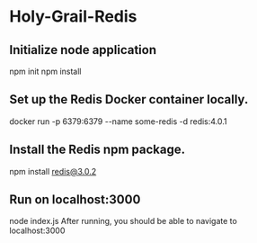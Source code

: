 # Holy-Grail-Redis

## Initialize node application
npm init
npm install

## Set up the Redis Docker container locally. 
docker run -p 6379:6379 --name some-redis -d redis:4.0.1

## Install the Redis npm package.
npm install redis@3.0.2

## Run on localhost:3000
node index.js
After running, you should be able to navigate to localhost:3000


